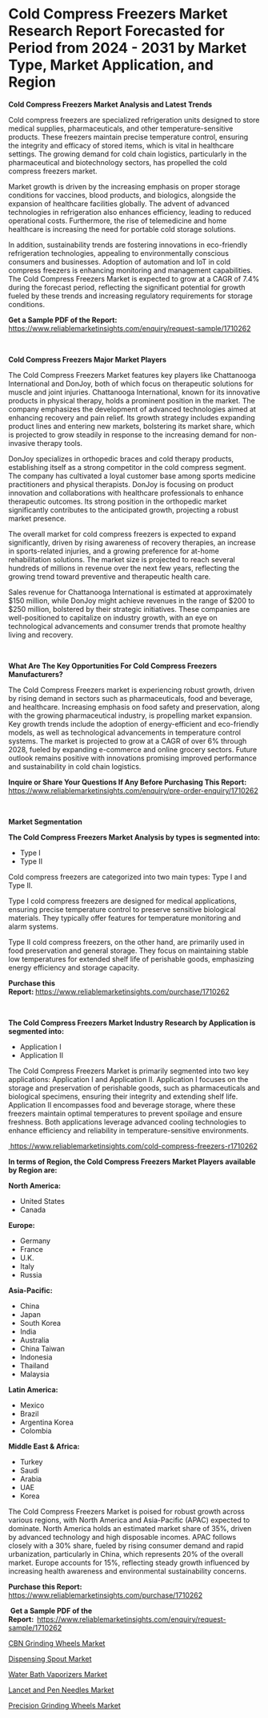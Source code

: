 <p><h1>Cold Compress Freezers Market Research Report Forecasted for Period from 2024 -  2031 by Market Type, Market Application, and Region</h1></p><p><strong>Cold Compress Freezers Market Analysis and Latest Trends</strong></p>
<p><p>Cold compress freezers are specialized refrigeration units designed to store medical supplies, pharmaceuticals, and other temperature-sensitive products. These freezers maintain precise temperature control, ensuring the integrity and efficacy of stored items, which is vital in healthcare settings. The growing demand for cold chain logistics, particularly in the pharmaceutical and biotechnology sectors, has propelled the cold compress freezers market. </p><p>Market growth is driven by the increasing emphasis on proper storage conditions for vaccines, blood products, and biologics, alongside the expansion of healthcare facilities globally. The advent of advanced technologies in refrigeration also enhances efficiency, leading to reduced operational costs. Furthermore, the rise of telemedicine and home healthcare is increasing the need for portable cold storage solutions. </p><p>In addition, sustainability trends are fostering innovations in eco-friendly refrigeration technologies, appealing to environmentally conscious consumers and businesses. Adoption of automation and IoT in cold compress freezers is enhancing monitoring and management capabilities. The Cold Compress Freezers Market is expected to grow at a CAGR of 7.4% during the forecast period, reflecting the significant potential for growth fueled by these trends and increasing regulatory requirements for storage conditions.</p></p>
<p><strong>Get a Sample PDF of the Report:&nbsp;</strong> <a href="https://www.reliablemarketinsights.com/enquiry/request-sample/1710262?utm_campaign=1772&utm_medium=2&utm_source=Github&utm_content=ia&utm_term=22102024&utm_id=cold-compress-freezers">https://www.reliablemarketinsights.com/enquiry/request-sample/1710262</a></p>
<p>&nbsp;</p>
<p><strong>Cold Compress Freezers Major Market Players</strong></p>
<p><p>The Cold Compress Freezers Market features key players like Chattanooga International and DonJoy, both of which focus on therapeutic solutions for muscle and joint injuries. Chattanooga International, known for its innovative products in physical therapy, holds a prominent position in the market. The company emphasizes the development of advanced technologies aimed at enhancing recovery and pain relief. Its growth strategy includes expanding product lines and entering new markets, bolstering its market share, which is projected to grow steadily in response to the increasing demand for non-invasive therapy tools.</p><p>DonJoy specializes in orthopedic braces and cold therapy products, establishing itself as a strong competitor in the cold compress segment. The company has cultivated a loyal customer base among sports medicine practitioners and physical therapists. DonJoy is focusing on product innovation and collaborations with healthcare professionals to enhance therapeutic outcomes. Its strong position in the orthopedic market significantly contributes to the anticipated growth, projecting a robust market presence.</p><p>The overall market for cold compress freezers is expected to expand significantly, driven by rising awareness of recovery therapies, an increase in sports-related injuries, and a growing preference for at-home rehabilitation solutions. The market size is projected to reach several hundreds of millions in revenue over the next few years, reflecting the growing trend toward preventive and therapeutic health care.</p><p>Sales revenue for Chattanooga International is estimated at approximately $150 million, while DonJoy might achieve revenues in the range of $200 to $250 million, bolstered by their strategic initiatives. These companies are well-positioned to capitalize on industry growth, with an eye on technological advancements and consumer trends that promote healthy living and recovery.</p></p>
<p>&nbsp;</p>
<p><strong>What Are The Key Opportunities For Cold Compress Freezers Manufacturers?</strong></p>
<p><p>The Cold Compress Freezers market is experiencing robust growth, driven by rising demand in sectors such as pharmaceuticals, food and beverage, and healthcare. Increasing emphasis on food safety and preservation, along with the growing pharmaceutical industry, is propelling market expansion. Key growth trends include the adoption of energy-efficient and eco-friendly models, as well as technological advancements in temperature control systems. The market is projected to grow at a CAGR of over 6% through 2028, fueled by expanding e-commerce and online grocery sectors. Future outlook remains positive with innovations promising improved performance and sustainability in cold chain logistics.</p></p>
<p><strong>Inquire or Share Your Questions If Any Before Purchasing This Report:</strong> <a href="https://www.reliablemarketinsights.com/enquiry/pre-order-enquiry/1710262?utm_campaign=1772&utm_medium=2&utm_source=Github&utm_content=ia&utm_term=22102024&utm_id=cold-compress-freezers">https://www.reliablemarketinsights.com/enquiry/pre-order-enquiry/1710262</a></p>
<p>&nbsp;</p>
<p><strong>Market Segmentation</strong></p>
<p><strong>The Cold Compress Freezers Market Analysis by types is segmented into:</strong></p>
<p><ul><li>Type I</li><li>Type II</li></ul></p>
<p><p>Cold compress freezers are categorized into two main types: Type I and Type II. </p><p>Type I cold compress freezers are designed for medical applications, ensuring precise temperature control to preserve sensitive biological materials. They typically offer features for temperature monitoring and alarm systems.</p><p>Type II cold compress freezers, on the other hand, are primarily used in food preservation and general storage. They focus on maintaining stable low temperatures for extended shelf life of perishable goods, emphasizing energy efficiency and storage capacity.</p></p>
<p><strong>Purchase this Report:&nbsp;</strong><a href="https://www.reliablemarketinsights.com/purchase/1710262?utm_campaign=1772&utm_medium=2&utm_source=Github&utm_content=ia&utm_term=22102024&utm_id=cold-compress-freezers">https://www.reliablemarketinsights.com/purchase/1710262</a></p>
<p>&nbsp;</p>
<p><strong>The Cold Compress Freezers Market Industry Research by Application is segmented into:</strong></p>
<p><ul><li>Application I</li><li>Application II</li></ul></p>
<p><p>The Cold Compress Freezers Market is primarily segmented into two key applications: Application I and Application II. Application I focuses on the storage and preservation of perishable goods, such as pharmaceuticals and biological specimens, ensuring their integrity and extending shelf life. Application II encompasses food and beverage storage, where these freezers maintain optimal temperatures to prevent spoilage and ensure freshness. Both applications leverage advanced cooling technologies to enhance efficiency and reliability in temperature-sensitive environments.</p></p>
<p><a href="https://www.reliablemarketinsights.com/cold-compress-freezers-r1710262?utm_campaign=1772&utm_medium=2&utm_source=Github&utm_content=ia&utm_term=22102024&utm_id=cold-compress-freezers">&nbsp;https://www.reliablemarketinsights.com/cold-compress-freezers-r1710262</a></p>
<p><strong>In terms of Region, the Cold Compress Freezers Market Players available by Region are:</strong></p>
<p>
    <p> <strong> North America: </strong>
        <ul>
            <li>United States</li>
            <li>Canada</li>
        </ul>
        </p> 
    <p> <strong> Europe: </strong>
        <ul>
            <li>Germany</li>
            <li>France</li>
            <li>U.K.</li>
            <li>Italy</li>
            <li>Russia</li>
        </ul>
        </p> 
    <p> <strong> Asia-Pacific: </strong>
        <ul>
            <li>China</li>
            <li>Japan</li>
            <li>South Korea</li>
            <li>India</li>
            <li>Australia</li>
            <li>China Taiwan</li>
            <li>Indonesia</li>
            <li>Thailand</li>
            <li>Malaysia</li>
        </ul>
        </p> 
    <p> <strong> Latin America: </strong>
        <ul>
            <li>Mexico</li>
            <li>Brazil</li>
            <li>Argentina Korea</li>
            <li>Colombia</li>
        </ul>
        </p> 
    <p> <strong> Middle East & Africa: </strong>
        <ul>
            <li>Turkey</li>
            <li>Saudi</li>
            <li>Arabia</li>
            <li>UAE</li>
            <li>Korea</li>
        </ul>
    </p>
    </p>
<p><p>The Cold Compress Freezers Market is poised for robust growth across various regions, with North America and Asia-Pacific (APAC) expected to dominate. North America holds an estimated market share of 35%, driven by advanced technology and high disposable incomes. APAC follows closely with a 30% share, fueled by rising consumer demand and rapid urbanization, particularly in China, which represents 20% of the overall market. Europe accounts for 15%, reflecting steady growth influenced by increasing health awareness and environmental sustainability concerns.</p></p>
<p><strong>Purchase this Report: </strong><a href="https://www.reliablemarketinsights.com/purchase/1710262?utm_campaign=1772&utm_medium=2&utm_source=Github&utm_content=ia&utm_term=22102024&utm_id=cold-compress-freezers">https://www.reliablemarketinsights.com/purchase/1710262</a></p>
<p>&nbsp;<strong>Get a Sample PDF of the Report:&nbsp;&nbsp;</strong><a href="https://www.reliablemarketinsights.com/enquiry/request-sample/1710262?utm_campaign=1772&utm_medium=2&utm_source=Github&utm_content=ia&utm_term=22102024&utm_id=cold-compress-freezers">https://www.reliablemarketinsights.com/enquiry/request-sample/1710262</a></p>
<p><strong></strong></p>
<p><p><a href="https://www.linkedin.com/pulse/cbn-grinding-wheels-market2024-2031-industry-insights-investment-6v9qe?utm_campaign=1772&utm_medium=2&utm_source=Github&utm_content=ia&utm_term=22102024&utm_id=cold-compress-freezers">CBN Grinding Wheels Market</a></p><p><a href="https://www.linkedin.com/pulse/market-insights-global-dispensing-spout-forecast-innovation-5lpwc?utm_campaign=1772&utm_medium=2&utm_source=Github&utm_content=ia&utm_term=22102024&utm_id=cold-compress-freezers">Dispensing Spout Market</a></p><p><a href="https://github.com/ParvinKhatun77/Market-Research-Report-List-1/blob/main/water-bath-vaporizers-market.md?utm_campaign=1772&utm_medium=2&utm_source=Github&utm_content=ia&utm_term=22102024&utm_id=cold-compress-freezers">Water Bath Vaporizers Market</a></p><p><a href="https://www.linkedin.com/pulse/comprehensive-lancet-pen-needles-market-report-regional-xnvxc?utm_campaign=1772&utm_medium=2&utm_source=Github&utm_content=ia&utm_term=22102024&utm_id=cold-compress-freezers">Lancet and Pen Needles Market</a></p><p><a href="https://www.linkedin.com/pulse/in-depth-analysis-global-precision-grinding-wheels-market-lhfte?utm_campaign=1772&utm_medium=2&utm_source=Github&utm_content=ia&utm_term=22102024&utm_id=cold-compress-freezers">Precision Grinding Wheels Market</a></p></p>